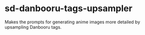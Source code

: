 # sd-danbooru-tags-upsampler
Makes the prompts for generating anime images more detailed by upsampling Danbooru tags.
